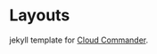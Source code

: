 Layouts
===============

jekyll template for [Cloud Commander](http://cloudcmd.io "Cloud Commander").
